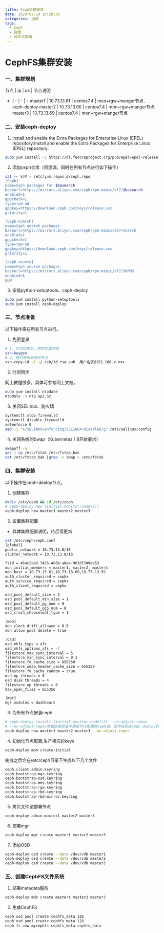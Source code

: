 ```yaml
---
title: Ceph集群安装
date: 2020-02-14 10:28:30
categories: 运维
tags:
  - Ceph 
  - 运维
  - 分布式存储
---
```

# CephFS集群安装

### 一、集群规划

节点 | ip | os | 节点说明
- | - | - | -
master1 | 10.73.13.61 | centos7.4 | mon+rgw+manger节点、ceph-deploy
master2 | 10.73.13.60 | centos7.4 | mon+rgw+manger节点
master3 | 10.73.13.59 | centos7.4 | mon+rgw+manger节点

### 二、安装ceph-deploy

1. Install and enable the Extra Packages for Enterprise Linux (EPEL) repository:Install and enable the Extra Packages for Enterprise Linux (EPEL) repository:

```sh
sudo yum install -y https://dl.fedoraproject.org/pub/epel/epel-release-latest-7.noarch.rpm
```

2. 添加ceph仓库（阿里源，同时在所有节点进行如下操作）

```sh
cat << EOM > /etc/yum.repos.d/ceph.repo
[Ceph]
name=Ceph packages for $basearch
baseurl=https://mirrors.aliyun.com/ceph/rpm-mimic/el7/$basearch
enabled=1
gpgcheck=1
type=rpm-md
gpgkey=https://download.ceph.com/keys/release.asc
priority=1

[Ceph-noarch]
name=Ceph noarch packages
baseurl=https://mirrors.aliyun.com/ceph/rpm-mimic/el7/noarch
enabled=1
gpgcheck=1
type=rpm-md
gpgkey=https://download.ceph.com/keys/release.asc
priority=1

[ceph-source]
name=Ceph source packages
baseurl=https://mirrors.aliyun.com/ceph/rpm-mimic/el7/SRPMS
enabled=1
EOM
```
3. 安装python-setuptools、ceph-deploy

```sh
sudo yum install python-setuptools
sudo yum install ceph-deploy
```

### 三、节点准备

以下操作需在所有节点进行。

1. 免密登录

```sh
# 1、三次回车后，密钥生成完成
ssh-keygen
# 2、拷贝密钥到其他节点
ssh-copy-id -i ~/.ssh/id_rsa.pub  用户名字@192.168.x.xxx
```

2. 时间同步

网上教程很多，具体可参考网上文档。
```sh
sudo yum install ntpdate
ntpdate -u ntp.api.bz
```

3. 关闭SELinux、防火墙

```sh
systemctl stop firewalld
systemctl disable firewalld
setenforce 0
sed -i "s/SELINUX=enforcing/SELINUX=disabled/g" /etc/selinux/config
```

4. 关闭系统的Swap（Kubernetes 1.8开始要求）
	
```sh
swapoff -a
yes | cp /etc/fstab /etc/fstab_bak
cat /etc/fstab_bak |grep -v swap > /etc/fstab
```

### 四、集群安装

以下操作在ceph-deploy节点。

1. 创建集群

```sh
mkdir /etc/ceph && cd /etc/ceph
# ceph-deploy new {initial-monitor-node(s)}
ceph-deploy new master1 master2 master3 
```

2. 设置集群配置

* 具体集群配置说明，待后续更新

```sh
cat /etc/ceph/ceph.conf
[global]
public_network = 10.73.13.0/16
cluster_network = 10.73.13.0/16

fsid = 464c2aa2-7426-4d6b-a0ae-961d1589ee53
mon_initial_members = master1, master2, master3
mon_host = 10.73.13.61,10.73.13.60,10.73.13.59
auth_cluster_required = cephx
auth_service_required = cephx
auth_client_required = cephx

osd_pool_default_size = 3
osd_pool_default_min_size = 1
osd_pool_default_pg_num = 8
osd_pool_default_pgp_num = 8
osd_crush_chooseleaf_type = 1

[mon]
mon_clock_drift_allowed = 0.5
mon allow pool delete = true

[osd]
osd_mkfs_type = xfs
osd_mkfs_options_xfs = -f
filestore_max_sync_interval = 5
filestore_min_sync_interval = 0.1
filestore_fd_cache_size = 655350
filestore_omap_header_cache_size = 655350
filestore_fd_cache_random = true
osd op threads = 8
osd disk threads = 4
filestore op threads = 8
max_open_files = 655350

[mgr]
mgr modules = dashboard

```

3. 为所有节点安装ceph

```sh
# ceph-deploy install {initial-monitor-node(s)} --no-adjust-repos
# --no-adjust-repos参数的意思是不更新节点配置的ceph源，因为在安装ceph-deploy的步骤下已经为节点配置了阿里云的ceph源
ceph-deploy new master1 master2 master3 --no-adjust-repos
```

4. 初始化节点配置,生产相应的keys

```sh
ceph-deploy mon create-initial
```

完成之后会在/etc/ceph目录下生成以下几个文件

```sh
ceph.client.admin.keyring
ceph.bootstrap-mgr.keyring
ceph.bootstrap-osd.keyring
ceph.bootstrap-mds.keyring
ceph.bootstrap-rgw.keyring
ceph.bootstrap-rbd.keyring
ceph.bootstrap-rbd-mirror.keyring
```

5. 拷贝文件至部署节点

```sh
ceph-deploy admin master1 master2 master3
```

6. 部署mgr

```sh
ceph-deploy mgr create master1 master2 master3
```

7. 添加OSD

```sh
ceph-deploy osd create --data /dev/vdb master1
ceph-deploy osd create --data /dev/vdb master2
ceph-deploy osd create --data /dev/vdb master3
```

### 五、创建CephFS文件系统

1. 部署metadata服务

```sh
ceph-deploy mds create master1 master2 master3
```

2. 生成CephFS

```sh
ceph osd pool create cephfs_data 128
ceph osd pool create cephfs_meta 128
ceph fs new mycephfs cephfs_meta cephfs_data
```
